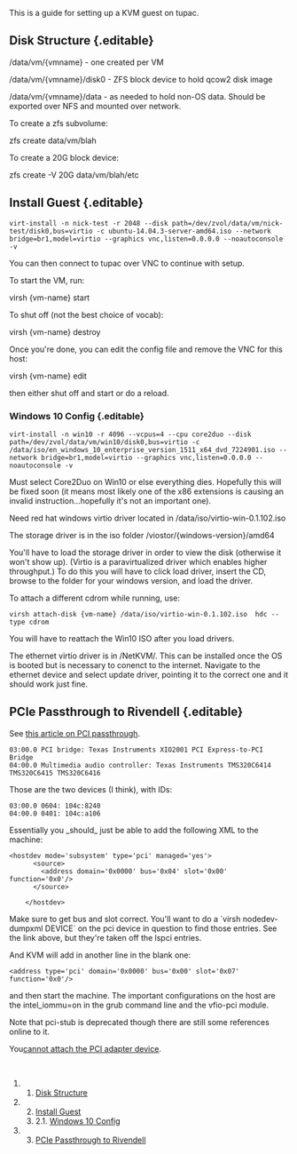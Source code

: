This is a guide for setting up a KVM guest on tupac.

Disk Structure {.editable}
--------------

/data/vm/{vmname} - one created per VM

/data/vm/{vmname}/disk0 - ZFS block device to hold qcow2 disk image

/data/vm/{vmname}/data - as needed to hold non-OS data. Should be
exported over NFS and mounted over network.

To create a zfs subvolume:

zfs create data/vm/blah

To create a 20G block device:

zfs create -V 20G data/vm/blah/etc

Install Guest {.editable}
-------------

~~~~ {.contents}
virt-install -n nick-test -r 2048 --disk path=/dev/zvol/data/vm/nick-test/disk0,bus=virtio -c ubuntu-14.04.3-server-amd64.iso --network bridge=br1,model=virtio --graphics vnc,listen=0.0.0.0 --noautoconsole -v
~~~~

You can then connect to tupac over VNC to continue with setup.

To start the VM, run:

virsh {vm-name} start

To shut off (not the best choice of vocab):

virsh {vm-name} destroy

Once you're done, you can edit the config file and remove the VNC for
this host:

virsh {vm-name} edit

then either shut off and start or do a reload.

### Windows 10 Config {.editable}

    virt-install -n win10 -r 4096 --vcpus=4 --cpu core2duo --disk path=/dev/zvol/data/vm/win10/disk0,bus=virtio -c /data/iso/en_windows_10_enterprise_version_1511_x64_dvd_7224901.iso --network bridge=br1,model=virtio --graphics vnc,listen=0.0.0.0 --noautoconsole -v

Must select Core2Duo on Win10 or else everything dies. Hopefully this
will be fixed soon (it means most likely one of the x86 extensions is
causing an invalid instruction...hopefully it's not an important one). 

Need red hat windows virtio driver located
in /data/iso/virtio-win-0.1.102.iso

The storage driver is in the iso folder /viostor/{windows-version}/amd64

You'll have to load the storage driver in order to view the disk
(otherwise it won't show up). (Virtio is a paravirtualized driver which
enables higher throughput.) To do this you will have to click load
driver, insert the CD, browse to the folder for your windows version,
and load the driver.

To attach a different cdrom while running, use: 

    virsh attach-disk {vm-name} /data/iso/virtio-win-0.1.102.iso  hdc --type cdrom

You will have to reattach the Win10 ISO after you load drivers.

The ethernet virtio driver is in /NetKVM/. This can be installed once
the OS is booted but is necessary to conenct to the internet. Navigate
to the ethernet device and select update driver, pointing it to the
correct one and it should work just fine.

PCIe Passthrough to Rivendell {.editable}
-----------------------------

See [this article on PCI
passthrough](https://www.suse.com/documentation/sles11/book_kvm/data/sec_libvirt_config_pci_virsh.html "https://www.suse.com/documentation/sles11/book_kvm/data/sec_libvirt_config_pci_virsh.html").

    03:00.0 PCI bridge: Texas Instruments XIO2001 PCI Express-to-PCI Bridge
    04:00.0 Multimedia audio controller: Texas Instruments TMS320C6414 TMS320C6415 TMS320C6416

Those are the two devices (I think), with IDs:

    03:00.0 0604: 104c:8240
    04:00.0 0401: 104c:a106

Essentially you \_should\_ just be able to add the following XML to the
machine:

    <hostdev mode='subsystem' type='pci' managed='yes'>
          <source>
            <address domain='0x0000' bus='0x04' slot='0x00' function='0x0'/>
          </source>
          
        </hostdev>    

Make sure to get bus and slot correct. You'll want to do a \`virsh
nodedev-dumpxml DEVICE\` on the pci device in question to find those
entries. See the link above, but they're taken off the lspci entries.

And KVM will add in another line in the blank one:

    <address type='pci' domain='0x0000' bus='0x00' slot='0x07' function='0x0'/>

and then start the machine. The important configurations on the host are
the intel\_iommu=on in the grub command line and the vfio-pci module.

Note that pci-stub is deprecated though there are still some references
online to it.

You[cannot attach the PCI adapter
device](https://lists.nongnu.org/archive/html/qemu-devel/2016-02/msg05734.html "https://lists.nongnu.org/archive/html/qemu-devel/2016-02/msg05734.html").

 

1.  1. [Disk Structure](#Disk_Structure)
2.  2. [Install Guest](#Install_Guest)
    1.  2.1. [Windows 10 Config](#Windows_10_Config)

3.  3. [PCIe Passthrough to Rivendell](#PCIe_Passthrough_to_Rivendell)

